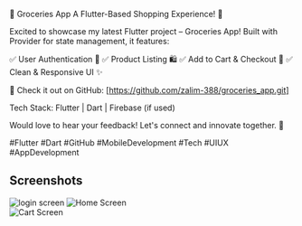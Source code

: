 🚀 Groceries App 
A Flutter-Based Shopping Experience! 🛒

Excited to showcase my latest Flutter project – Groceries App! Built with Provider for state management, it features:

✅ User Authentication 🔐
✅ Product Listing 🛍️
✅ Add to Cart & Checkout 🛒
✅ Clean & Responsive UI ✨

🔗 Check it out on GitHub: [https://github.com/zalim-388/groceries_app.git]

Tech Stack: Flutter | Dart | Firebase (if used)

Would love to hear your feedback! Let's connect and innovate together. 🚀

#Flutter #Dart #GitHub #MobileDevelopment #Tech #UIUX #AppDevelopment

## Screenshots  
![login screen]()
![Home Screen](screenshot1.png)  
![Cart Screen](screenshot2.png)
